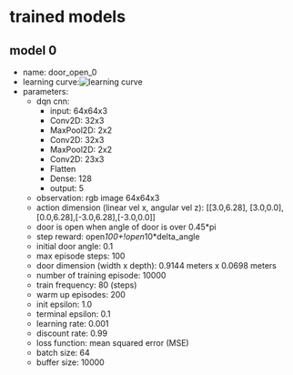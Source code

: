 # trained models
## model 0
- name: door_open_0
- learning curve:![learning curve](/model_0.svg)
- parameters:
  - dqn cnn:
    - input: 64x64x3
    - Conv2D: 32x3
    - MaxPool2D: 2x2
    - Conv2D: 32x3
    - MaxPool2D: 2x2
    - Conv2D: 23x3
    - Flatten
    - Dense: 128
    - output: 5
  - observation: rgb image 64x64x3
  - action dimension (linear vel x, angular vel z): [[3.0,6.28], [3.0,0.0], [0.0,6.28],[-3.0,6.28],[-3.0,0.0]]
  - door is open when angle of door is over 0.45*pi
  - step reward: open*100+!open*10*delta_angle
  - initial door angle: 0.1
  - max episode steps: 100
  - door dimension (width x depth): 0.9144 meters x 0.0698 meters
  - number of training episode: 10000
  - train frequency: 80 (steps)
  - warm up episodes: 200
  - init epsilon: 1.0
  - terminal epsilon: 0.1
  - learning rate: 0.001
  - discount rate: 0.99
  - loss function: mean squared error (MSE)
  - batch size: 64
  - buffer size: 10000   
